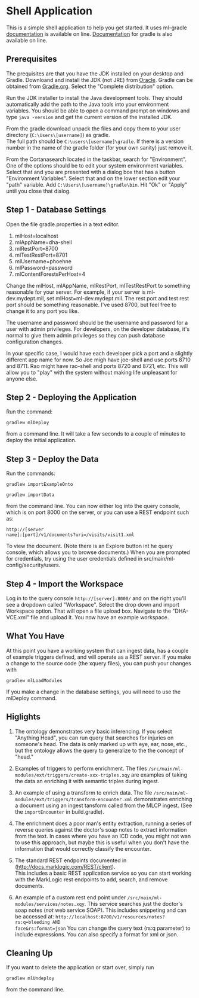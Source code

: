 # Shell Application

This is a simple shell application to help you get started.  It uses
ml-gradle [documentation](https://github.com/rjrudin/ml-gradle/wiki)
is available on line.  [Documentation](https://docs.gradle.org/current/userguide/userguide.html)
for gradle is also available on line.

## Prerequisites

The prequisites are that you have the JDK installed on your 
desktop and Gradle.  Downloand and install the JDK (not JRE) from 
[Oracle](http://www.oracle.com).  Gradle can be obtained from
[Gradle.org](https://gradle.org/gradle-download/).  Select the 
"Complete distribution" option.

Run the JDK installer to install the Java development tools.  They 
should automatically add the path to the Java tools into your 
environment variables.  You should be able to open a command prompt
on windows and type <code>java -version</code> and get the current
version of the installed JDK.

From the gradle download unpack the files and copy them to your 
user directory (<code>C:\\Users\\[username]</code>) as gradle.  
The full path should be <code>C:\\users\\[username]\\gradle</code>.
If there is a version number in the name of the gradle folder 
(for your own sanity) just remove it.

From the Cortanasearch located in the taskbar, search for "Environment". 
One of the options should be to edit your system environment variables.
Select that and you are presented with a dialog box that has a button
"Environment Variables".  Select that and on the lower section edit 
your "path" variable.  Add <code>C:\\Users\\[username]\\gradle\\bin</code>.
Hit "Ok" or "Apply" until you close that dialog.


## Step 1 - Database Settings

Open the file gradle.properties in a text editor.  

1. mlHost=localhost
1. mlAppName=dha-shell
1. mlRestPort=8700
1. mlTestRestPort=8701
1. mlUsername=phoehne
1. mlPassword=password
1. mlContentForestsPerHost=4

Change the mlHost, mlAppName, mlRestPort, mlTestRestPort to something
reasonable for your server.  For example, if your server is ml-dev.mydept.mil,
set mlHost=ml-dev.mydept.mil.  The rest port and test rest port should be 
something reasonable.  I've used 8700, but feel free to change it to any port
you like.  

The username and password should be the username and password for a user with
admin privileges.  For developers, on the developer database, it's normal to
give them admin privileges so they can push database configuration changes.

In your specific case, I would have each developer pick a port and a slightly
different app name for now.  So Joe migh have joe-shell and use ports 8710 
and 8711.  Rao might have rao-shell and ports 8720 and 8721, etc.  This will
allow you to "play" with the system without making life unpleasant for 
anyone else.

## Step 2 - Deploying the Application

Run the command:

<code>gradlew mlDeploy</code>

from a command line.  It will take a few seconds to a couple of minutes to 
deploy the initial application.  

## Step 3 - Deploy the Data

Run the commands:

<code>gradlew importExampleOnto</code>

<code>gradlew importData</code>

from the command line.  You can now either log into the query console, which
is on port 8000 on the server, or you can use a REST endpoint such as:

<code>http://\[server name]:\[port]/v1/documents?uri=/visits/visit1.xml</code>

To view the document.  (Note there is an Explore button int he query console,
which allows you to browse documents.)  When you are prompted for credentials, 
try using the user credentials defined in src/main/ml-config/security/users.

## Step 4 - Import the Workspace

Log in to the query console <code>http://[server]:8000/</code> and on the right
you'll see a dropdown called "Workspace".  Select the drop down and import Workspace
option.  That will open a file upload box.  Navigate to the "DHA-VCE.xml" file
and upload it.  You now have an example workspace.

## What You Have

At this point you have a working system that can ingest data, has a couple of
example triggers defined, and will operate as a REST server.  If you make a
change to the source code (the xquery files), you can push your changes with

<code>gradlew mlLoadModules</code>

If you make a change in the database settings, you will need to use the 
mlDeploy command.

## Higlights

1. The ontology demonstrates very basic inferencing.  If you select "Anything
Head", you can run  query that searches for injuries on someone's head.  The
data is only marked up with eye, ear, nose, etc., but the ontology allows the 
query to generalize to the the concept of "head."

2. Examples of triggers to perform enrichment.  The files 
<code>/src/main/ml-modules/ext/triggers/create-xxx-triples.xqy</code> 
are examples of taking the data an enriching it with semantic triples during
ingest.

3. An example of using a transform to enrich data.  The file 
<code>/src/main/ml-modules/ext/triggers/transform-encounter.xml</code>
demonstrates enriching a document using an ingest tansform called from
the MLCP ingest.  (See the <code>importEncounter</code> in build.gradle).

4. The enrichment does a poor man's entity extraction, running a series of
reverse queries against the doctor's soap notes to extract information from
the text.  In cases where you have an ICD code, you might not wan to use 
this approach, but maybe this is useful when you don't have the 
information that would correctly classify the encounter.

5. The standard REST endpoints documented in (http://docs.marklogic.com/REST/client).  
This includes a basic REST application service so you can start working with 
the MarkLogic rest endpoints to add, search, and 
remove documents.

6. An example of a custom rest end point under 
<code>/src/main/ml-modules/services/notes.xqy</code>.  This service searches just
the doctor's soap notes (*not* web service SOAP).  This includes snippeting and 
can be accessed at: <code>http://localhost:8700/v1/resources/notes?rs:q=bleeding AND face&rs:format=json</code>
You can change the query text (rs:q parameter) to include expressions.  You can
also specify a format for xml or json.

## Cleaning Up

If you want to delete the application or start over, simply run 

<code>gradlew mlUndeploy</code>

from the command line.